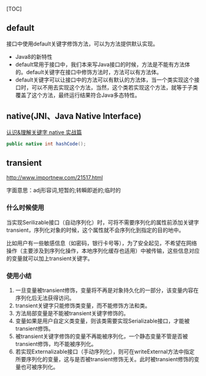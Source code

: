 

[TOC]

## default

接口中使用default关键字修饰方法，可以为方法提供默认实现。

- Java8的新特性
- default常用于接口中，我们本来写Java接口的时候，方法是不能有方法体的。default关键字在接口中修饰方法时，方法可以有方法体。
- default关键字可以让接口中的方法可以有默认的方法体，当一个类实现这个接口时，可以不用去实现这个方法，当然，这个类若实现这个方法，就等于子类覆盖了这个方法，最终运行结果符合Java多态特性。


## native(JNI、Java Native Interface)

[认识&理解关键字 native 实战篇](https://www.cnblogs.com/Alandre/p/4456719.html)

```java
public native int hashCode();
```

## transient

http://www.importnew.com/21517.html

字面意思：adj形容词,短暂的;转瞬即逝的;临时的

### 什么时候使用

当实现Serilizable接口（自动序列化）时，可将不需要序列化的属性前添加关键字transient，序列化对象的时候，这个属性就不会序列化到指定的目的地中。

比如用户有一些敏感信息（如密码，银行卡号等），为了安全起见，不希望在网络操作（主要涉及到序列化操作，本地序列化缓存也适用）中被传输，这些信息对应的变量就可以加上transient关键字。

### 使用小结

1. 一旦变量被transient修饰，变量将不再是对象持久化的一部分，该变量内容在序列化后无法获得访问。
2. transient关键字只能修饰类变量，而不能修饰方法和类。
3. 方法局部变量是不能被transient关键字修饰的。
4. 变量如果是用户自定义类变量，则该类需要实现Serializable接口，才能被transient修饰。
5. 被transient关键字修饰的变量不再能被序列化，一个静态变量不管是否被transient修饰，均不能被序列化。
6. 若实现Externalizable接口（手动序列化），则可在writeExternal方法中指定所要序列化的变量，这与是否被transient修饰无关。此时被transient修饰的变量也可被序列化。


